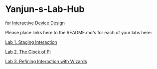 # Yanjun-s-Lab-Hub
for [Interactive Device Design](https://github.com/FAR-Lab/Developing-and-Designing-Interactive-Devices/)

Please place links here to the README.md's for each of your labs here:

[Lab 1. Staging Interaction](Lab1/)

[Lab 2. The Clock of Pi](Lab2/)

[Lab 3. Refining Interaction with Wizards](Lab3/)
